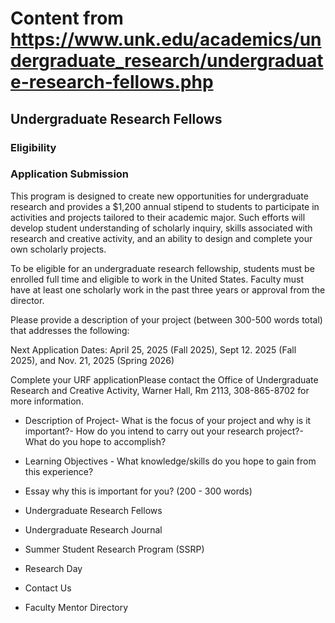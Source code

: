 # Content from https://www.unk.edu/academics/undergraduate_research/undergraduate-research-fellows.php

## Undergraduate Research Fellows

### Eligibility

### Application Submission

This program is designed to create new opportunities for undergraduate research and provides a $1,200 annual stipend to students to participate in activities and projects tailored to their academic major. Such efforts will develop student understanding of scholarly inquiry, skills associated with research and creative activity, and an ability to design and complete your own scholarly projects.

To be eligible for an undergraduate research fellowship, students must be enrolled full time and eligible to work in the United States. Faculty must have at least one scholarly work in the past three years or approval from the director.

Please provide a description of your project (between 300-500 words total) that addresses the following:

Next Application Dates: April 25, 2025 (Fall 2025), Sept 12. 2025 (Fall 2025), and Nov. 21, 2025 (Spring 2026)

Complete your URF applicationPlease contact the Office of Undergraduate Research and Creative Activity, Warner Hall, Rm 2113, 308-865-8702 for more information.

- Description of Project- What is the focus of your project and why is it important?- How do you intend to carry out your research project?- What do you hope to accomplish?
- Learning Objectives - What knowledge/skills do you hope to gain from this experience?
- Essay why this is important for you? (200 - 300 words)

- Undergraduate Research Fellows
- Undergraduate Research Journal
- Summer Student Research Program (SSRP)
- Research Day
- Contact Us
- Faculty Mentor Directory

